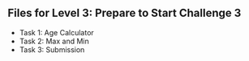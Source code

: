 ## Files for Level 3: Prepare to Start Challenge 3
- Task 1: Age Calculator
- Task 2: Max and Min
- Task 3: Submission